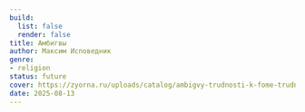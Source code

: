 ```yaml
---
build:
  list: false
  render: false
title: Амбигвы
author: Максим Исповедник
genre:
- religion
status: future
cover: https://zyorna.ru/uploads/catalog/ambigvy-trudnosti-k-fome-trudnosti-k-ioannu-103111/ambigvy-trudnosti-k-fome-trudnosti-k-ioannu-103111-510299.jpg
date: 2025-08-13
---
```


